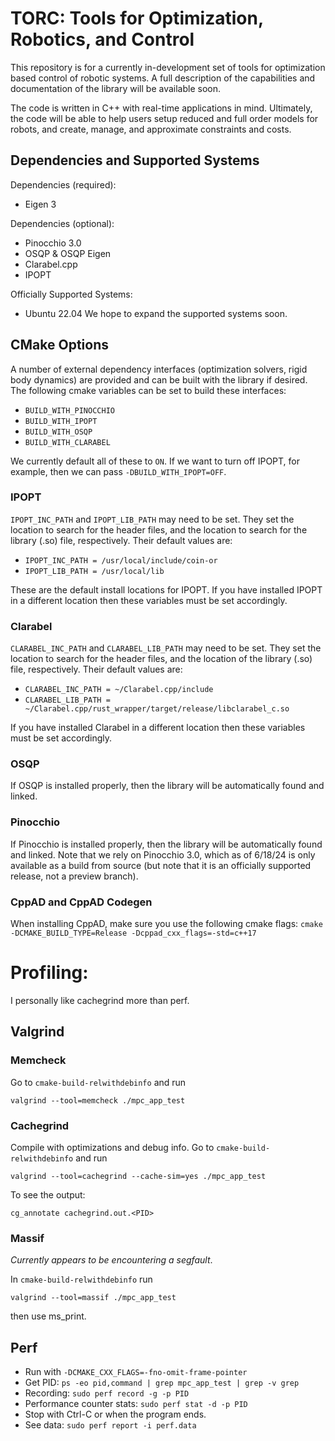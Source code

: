 # TORC: Tools for Optimization, Robotics, and Control
This repository is for a currently in-development set of tools for optimization based control of robotic systems.
A full description of the capabilities and documentation of the library will be available soon.

The code is written in C++ with real-time applications in mind. Ultimately, the code will be able to help users 
setup reduced and full order models for robots, and create, manage, and approximate constraints and costs. 

## Dependencies and Supported Systems
Dependencies (required):
- Eigen 3

Dependencies (optional):
- Pinocchio 3.0
- OSQP & OSQP Eigen
- Clarabel.cpp
- IPOPT

Officially Supported Systems:
- Ubuntu 22.04
We hope to expand the supported systems soon.

## CMake Options
A number of external dependency interfaces (optimization solvers, rigid body dynamics) are provided and can be built with the 
library if desired. The following cmake variables can be set to build these interfaces:

- `BUILD_WITH_PINOCCHIO`
- `BUILD_WITH_IPOPT`
- `BUILD_WITH_OSQP`
- `BUILD_WITH_CLARABEL`

We currently default all of these to `ON`. If we want to turn off IPOPT, for example, then we can pass 
`-DBUILD_WITH_IPOPT=OFF`.

### IPOPT
`IPOPT_INC_PATH` and `IPOPT_LIB_PATH` may need to be set. They set the location to search for the header files,
and the location to search for the library (.so) file, respectively. Their default values are:
- `IPOPT_INC_PATH = /usr/local/include/coin-or`
- `IPOPT_LIB_PATH = /usr/local/lib`

These are the default install locations for IPOPT. If you have installed IPOPT in a different location then these
variables must be set accordingly.

### Clarabel
`CLARABEL_INC_PATH` and `CLARABEL_LIB_PATH` may need to be set. They set the location to search for the header files,
and the location of the library (.so) file, respectively. Their default values are:
- `CLARABEL_INC_PATH = ~/Clarabel.cpp/include`
- `CLARABEL_LIB_PATH = ~/Clarabel.cpp/rust_wrapper/target/release/libclarabel_c.so`

If you have installed Clarabel in a different location then these variables must be set accordingly.

### OSQP
If OSQP is installed properly, then the library will be automatically found and linked.

### Pinocchio
If Pinocchio is installed properly, then the library will be automatically found and linked.
Note that we rely on Pinocchio 3.0, which as of 6/18/24 is only available as a build from source 
(but note that it is an officially supported release, not a preview branch).

### CppAD and CppAD Codegen
When installing CppAD, make sure you use the following cmake flags: `cmake -DCMAKE_BUILD_TYPE=Release -Dcppad_cxx_flags=-std=c++17`


# Profiling:
I personally like cachegrind more than perf.

## Valgrind
### Memcheck
Go to `cmake-build-relwithdebinfo` and run
```
valgrind --tool=memcheck ./mpc_app_test
```

### Cachegrind
Compile with optimizations and debug info.
Go to `cmake-build-relwithdebinfo` and run
```
valgrind --tool=cachegrind --cache-sim=yes ./mpc_app_test
```
To see the output:
```
cg_annotate cachegrind.out.<PID>
```

### Massif
*Currently appears to be encountering a segfault*.

In `cmake-build-relwithdebinfo` run
```
valgrind --tool=massif ./mpc_app_test
```

then use ms_print.

## Perf
- Run with `-DCMAKE_CXX_FLAGS=-fno-omit-frame-pointer`
- Get PID: `ps -eo pid,command | grep mpc_app_test | grep -v grep`
- Recording: `sudo perf record -g -p PID`
- Performance counter stats: `sudo perf stat -d -p PID`
- Stop with Ctrl-C or when the program ends.
- See data: `sudo perf report -i perf.data`